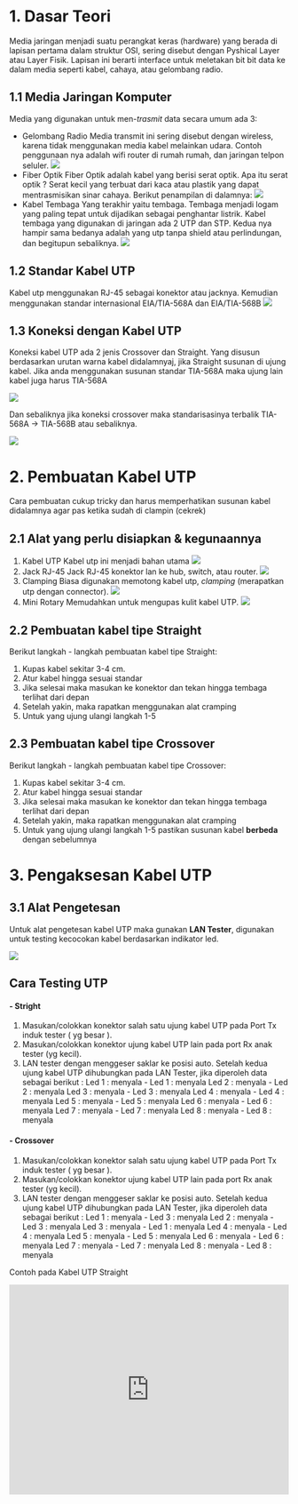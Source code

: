 # 1. Dasar Teori
Media jaringan menjadi suatu perangkat keras (hardware) yang berada di lapisan pertama dalam struktur OSI, sering disebut dengan Pyshical Layer atau Layer Fisik. Lapisan ini berarti interface untuk meletakan bit bit data ke dalam media seperti kabel, cahaya, atau gelombang radio.

## 1.1 Media Jaringan Komputer
Media yang digunakan untuk men-*trasmit* data secara umum ada 3:
* Gelombang Radio
Media transmit ini sering disebut dengan wireless, karena tidak menggunakan media kabel melainkan udara. Contoh penggunaan nya adalah wifi router di rumah rumah, dan jaringan telpon seluler.
![](https://events.rumah123.com/news-content/img/2022/07/13144353/router-tp-link.jpg)
* Fiber Optik
Fiber Optik adalah kabel yang berisi serat optik. Apa itu serat optik ? Serat kecil yang terbuat dari kaca atau plastik yang dapat mentrasmisikan sinar cahaya. Berikut penampilan di dalamnya:
![](https://kominfo.sulselprov.go.id/upload/post/1513603163.jpg)
* Kabel Tembaga
Yang terakhir yaitu tembaga. Tembaga menjadi logam yang paling tepat untuk dijadikan sebagai penghantar listrik. Kabel tembaga yang digunakan di jaringan ada 2 UTP dan STP. Kedua nya hampir sama bedanya adalah yang utp tanpa shield atau perlindungan, dan begitupun sebaliknya.
![](https://i0.wp.com/4.bp.blogspot.com/-f9P1UL1CofA/Vsq1w6KN59I/AAAAAAAADkM/GE8k5AQCVfA/s1600/kabel%2Blistrik.jpg)

## 1.2 Standar Kabel UTP
Kabel utp menggunakan RJ-45 sebagai konektor atau jacknya. Kemudian menggunakan standar internasional EIA/TIA-568A dan EIA/TIA-568B 
![](https://iebmedia.com/wp-content/uploads/2012/12/ieb4637_3.gif)
## 1.3 Koneksi dengan Kabel UTP
Koneksi kabel UTP ada 2 jenis Crossover dan Straight. Yang disusun berdasarkan urutan warna kabel didalamnyaj, jika Straight susunan di ujung kabel. Jika anda menggunakan susunan standar TIA-568A maka ujung lain kabel juga harus TIA-568A

![](https://www.nesabamedia.com/wp-content/uploads/2018/06/Susunan-Kabel-Straight-Final.jpg)

Dan sebaliknya jika koneksi crossover maka standarisasinya terbalik TIA-568A -> TIA-568B atau sebaliknya.

![](https://www.nesabamedia.com/wp-content/uploads/2018/06/Susunan-Kabel-Cross-Final.jpg)

# 2. Pembuatan Kabel UTP
Cara pembuatan cukup tricky dan harus memperhatikan susunan kabel didalamnya agar pas ketika sudah di clampin (cekrek)
## 2.1 Alat yang perlu disiapkan & kegunaannya
1. Kabel UTP
Kabel utp ini menjadi bahan utama 
![](https://i.ibb.co/rp6mkyb/Whats-App-Image-2022-08-27-at-11-20-05.jpg)
2. Jack RJ-45
Jack RJ-45 konektor lan ke hub, switch, atau router.
![](https://i.ibb.co/yF44Ft3/Whats-App-Image-2022-08-27-at-11-20-08.jpg)
3. Clamping
Biasa digunakan memotong kabel utp, *clamping* (merapatkan utp dengan connector).
![](https://cf.shopee.co.id/file/e738b46e9d37d5c5c83d381b0c4e82ad)
4. Mini Rotary
Memudahkan untuk mengupas kulit kabel UTP.
![](https://i.ibb.co/mtTpdHW/Whats-App-Image-2022-08-27-at-11-20-07.jpg)
## 2.2 Pembuatan kabel tipe Straight
Berikut langkah - langkah pembuatan kabel tipe Straight:
1. Kupas kabel sekitar 3-4 cm.
2. Atur kabel hingga sesuai standar
3. Jika selesai maka masukan ke konektor dan tekan hingga tembaga terlihat dari depan
4. Setelah yakin, maka rapatkan menggunakan alat cramping
5. Untuk yang ujung ulangi langkah 1-5
## 2.3 Pembuatan kabel tipe Crossover 
Berikut langkah - langkah pembuatan kabel tipe Crossover:
1. Kupas kabel sekitar 3-4 cm.
2. Atur kabel hingga sesuai standar
3. Jika selesai maka masukan ke konektor dan tekan hingga tembaga terlihat dari depan
4. Setelah yakin, maka rapatkan menggunakan alat cramping
5. Untuk yang ujung ulangi langkah 1-5 pastikan susunan kabel **berbeda** dengan sebelumnya
# 3. Pengaksesan Kabel UTP
## 3.1 Alat Pengetesan 

Untuk alat pengetesan kabel UTP maka gunakan **LAN Tester**, digunakan untuk testing kecocokan kabel berdasarkan indikator led.

![](https://i.ibb.co/BKC8qHY/Whats-App-Image-2022-08-27-at-11-19-54.jpg)

## Cara Testing UTP
#### - Stright
1. Masukan/colokkan konektor salah satu ujung kabel UTP pada Port Tx induk tester ( yg besar ).
2. Masukan/colokkan konektor ujung kabel UTP lain pada port Rx anak tester (yg kecil).
3. LAN tester dengan menggeser saklar ke posisi auto.
Setelah kedua ujung kabel UTP dihubungkan pada LAN Tester, jika diperoleh data sebagai berikut :
Led 1 : menyala  - Led 1 : menyala
Led 2 : menyala  - Led 2 : menyala
Led 3 : menyala  - Led 3 : menyala
Led 4 : menyala  - Led 4 : menyala
Led 5 : menyala  - Led 5 : menyala
Led 6 : menyala  - Led 6 : menyala
Led 7 : menyala  - Led 7 : menyala
Led 8 : menyala  - Led 8 : menyala

#### - Crossover

1. Masukan/colokkan konektor salah satu ujung kabel UTP pada Port Tx induk tester ( yg besar ).
2. Masukan/colokkan konektor ujung kabel UTP lain pada port Rx anak tester (yg kecil).
3. LAN tester dengan menggeser saklar ke posisi auto.
Setelah kedua ujung kabel UTP dihubungkan pada LAN Tester, jika diperoleh data sebagai berikut :
Led 1 : menyala  - Led 3 : menyala
Led 2 : menyala  - Led 3 : menyala
Led 3 : menyala  - Led 1 : menyala
Led 4 : menyala  - Led 4 : menyala
Led 5 : menyala  - Led 5 : menyala
Led 6 : menyala  - Led 6 : menyala
Led 7 : menyala  - Led 7 : menyala
Led 8 : menyala  - Led 8 : menyala

Contoh pada Kabel UTP Straight
<div style="padding:75% 0 0 0;position:relative;"><iframe src="https://player.vimeo.com/video/743843317?h=e93e9d6dfc&amp;badge=0&amp;autopause=0&amp;player_id=0&amp;app_id=58479" frameborder="0" allow="autoplay; fullscreen; picture-in-picture" allowfullscreen style="position:absolute;top:0;left:0;width:100%;height:100%;" title="WhatsApp Video 2022-08-27 at 11.20.09.mp4"></iframe></div><script src="https://player.vimeo.com/api/player.js"></script>